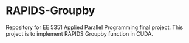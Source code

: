 # RAPIDS-Groupby
Repository for EE 5351 Applied Parallel Programming final project. This project is to implement RAPIDS Groupby function in CUDA.

